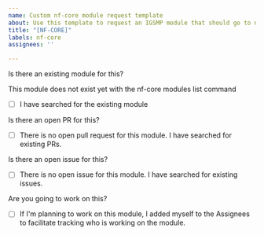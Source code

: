 ```yaml
---
name: Custom nf-core module request template
about: Use this template to request an IGSMP module that should go to nf-core
title: "[NF-CORE]"
labels: nf-core
assignees: ''

---
```


Is there an existing module for this?

This module does not exist yet with the nf-core modules list command
- [ ] I have searched for the existing module

Is there an open PR for this?
- [ ] There is no open pull request for this module. I have searched for existing PRs.

Is there an open issue for this?
- [ ] There is no open issue for this module. I have searched for existing issues.

Are you going to work on this?
- [ ] If I'm planning to work on this module, I added myself to the Assignees to facilitate tracking who is working on the module.

